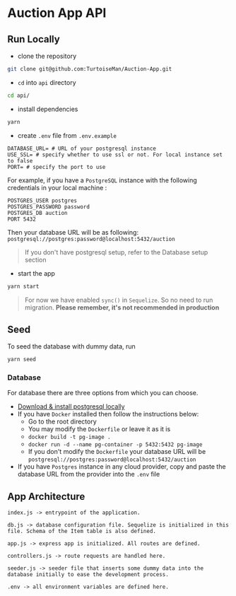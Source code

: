 # Auction App API

## Run Locally
- clone the repository
```bash
git clone git@github.com:TurtoiseMan/Auction-App.git
```
- `cd` into `api` directory
```bash
cd api/
```
- install dependencies
```bash
yarn
```
- create `.env` file from `.env.example`
```
DATABASE_URL= # URL of your postgresql instance
USE_SSL= # specify whether to use ssl or not. For local instance set to false
PORT= # specify the port to use
```
For example, if you have a `PostgreSQL` instance with the following credentials in your local machine :
```
POSTGRES_USER postgres
POSTGRES_PASSWORD password
POSTGRES_DB auction
PORT 5432
```
Then your database URL will be as following: 
`postgresql://postgres:password@localhost:5432/auction`
> If you don't have postgresql setup, refer to the Database setup section
- start the app
```bash
yarn start
```
> For now we have enabled `sync()` in `Sequelize`. So no need to run migration. **Please remember, it's not recommended in production**

## Seed
To seed the database with dummy data, run 
```bash
yarn seed
```

### Database
For database there are three options from which you can choose.
- [Download & install postgresql locally](https://www.postgresql.org/download/)
- If you have `Docker` installed then follow the instructions below:
  - Go to the root directory
  - You may modify the `Dockerfile` or leave it as it is
  - `docker build -t pg-image .`
  - `docker run -d --name pg-container -p 5432:5432 pg-image`
  -  If you don't modify the `Dockerfile` your database URL will be `postgresql://postgres:password@localhost:5432/auction`
- If you have `Postgres` instance in any cloud provider, copy and paste the database URL from the provider into the `.env` file

## App Architecture

```
index.js -> entrypoint of the application.

db.js -> database configuration file. Sequelize is initialized in this file. Schema of the Item table is also defined.

app.js -> express app is initialized. All routes are defined.

controllers.js -> route requests are handled here.

seeder.js -> seeder file that inserts some dummy data into the database initially to ease the development process.

.env -> all environment variables are defined here.
```
